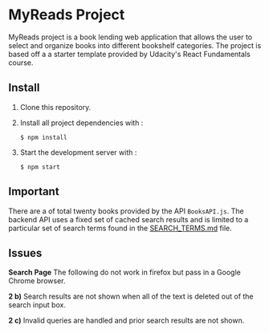 # MyReads Project
MyReads project is a book lending web application that allows the user to select and organize books into different bookshelf categories.
The project is based off a a starter template provided by Udacity's React Fundamentals course. 

## Install
1.  Clone this repository.

2. Install all project dependencies with : 

    `$ npm install`

3. Start the development server with :

    `$ npm start`


## Important
There are a of total twenty books provided by the API `BooksAPI.js`. The backend API uses a fixed set of cached search results and is limited to a particular set of search terms found in the [SEARCH_TERMS.md](https://github.com/ilianapoly/A_Book_Tracking_App/blob/master/SEARCH_TERMS.md") file.
## Issues
**Search Page**
The following do not work in firefox but pass in a Google Chrome browser.

 **2 b)**   Search results are not shown when all of the text is deleted out of the search input box.
 
**2 c)**   Invalid queries are handled and prior search results are not shown.

